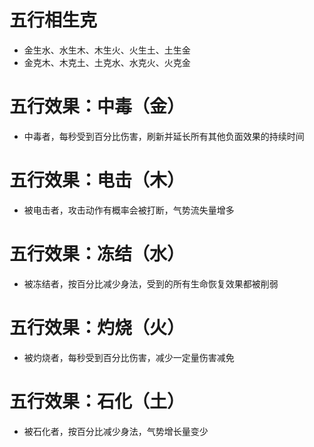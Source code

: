 # 五行相生克
- 金生水、水生木、木生火、火生土、土生金
- 金克木、木克土、土克水、水克火、火克金

# 五行效果：中毒（金）
- 中毒者，每秒受到百分比伤害，刷新并延长所有其他负面效果的持续时间

# 五行效果：电击（木）
- 被电击者，攻击动作有概率会被打断，气势流失量增多

# 五行效果：冻结（水）
- 被冻结者，按百分比减少身法，受到的所有生命恢复效果都被削弱

# 五行效果：灼烧（火）
- 被灼烧者，每秒受到百分比伤害，减少一定量伤害减免

# 五行效果：石化（土）
- 被石化者，按百分比减少身法，气势增长量变少